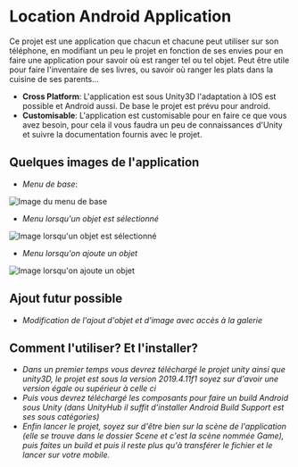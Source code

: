 Location Android Application
=========================

Ce projet est une application que chacun et chacune peut utiliser sur son téléphone, en modifiant un peu le projet en fonction de ses envies pour en faire une application pour savoir où est ranger tel ou tel objet. Peut être utile pour faire l'inventaire de ses livres, ou savoir où ranger les plats dans la cuisine de ses parents...

- **Cross Platform**: L'application est sous Unity3D l'adaptation à IOS est possible et Android aussi. De base le projet est prévu pour android.
- **Customisable**: L'application est customisable pour en faire ce que vous avez besoin, pour cela il vous faudra un peu de connaissances d'Unity et suivre la documentation fournis avec le projet.

Quelques images de l'application
------------

- *Menu de base*: 

![Image du menu de base](https://imgur.com/pidYawU.png)

- *Menu lorsqu'un objet est sélectionné*

![Image lorsqu'un objet est sélectionné](https://imgur.com/3KK1H40.png)

- *Menu lorsqu'on ajoute un objet*

![Image lorsqu'on ajoute un objet](https://imgur.com/wHVTSUg.png)


Ajout futur possible
--------------

- *Modification de l'ajout d'objet et d'image avec accès à la galerie*

Comment l'utiliser? Et l'installer?
--------------

- *Dans un premier temps vous devrez téléchargé le projet unity ainsi que unity3D, le projet est sous la version 2019.4.11f1 soyez sur d'avoir une version égale ou supérieur à celle ci*
- *Puis vous devrez téléchargé les composants pour faire un build Android sous Unity (dans UnityHub il suffit d'installer Android Build Support est ses sous catégories)*
- *Enfin lancer le projet, soyez sur d'être bien sur la scène de l'application (elle se trouve dans le dossier Scene et c'est la scène nommée Game), puis faites un build et puis il reste plus qu'à transférer le fichier et le lancer sur votre mobile.*
